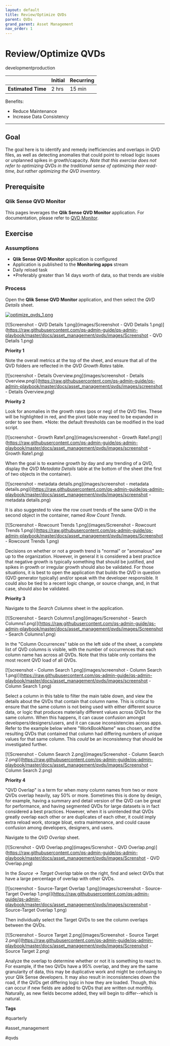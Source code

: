 ```yaml
---
layout: default
title: Review/Optimize QVDs
parent: QVDs
grand_parent: Asset Management
nav_order: 1
---
```


# Review/Optimize QVDs  <i class="fas fa-tools fa-xs" title="Tooling | Pre-Built Solutions"></i>

<span class="label dev">development</span><span class="label prod">production</span>

|                                  		                    | Initial  | Recurring  |
|---------------------------------------------------------|----------|------------|
| <i class="far fa-clock fa-sm"></i> **Estimated Time**   | 2 hrs  | 15 min       |

Benefits:

  -	Reduce Maintenance
  -	Increase Data Consistency

-------------------------

## Goal

The goal here is to identify and remedy inefficiencies and overlaps in QVD files, as well as detecting anomalies that could point to reload logic issues or unplanned spikes in growth/capacity. *Note that this exercise does not refer to optimizing QVDs in the traditional sense of optimizing their read-time, but rather optimizing the QVD inventory.*

## Prerequisite <i class="fas fa-tools fa-xs" title="Tooling | Pre-Built Solutions"></i>

### Qlik Sense QVD Monitor

This pages leverages the **Qlik Sense QVD Monitor** application. For documentation, please refer to [QVD Monitor](../../tooling/qvd_monitor.md).

## Exercise

### Assumptions

  - **Qlik Sense QVD Monitor** application is configured
  - Application is published to the **Monitoring apps** stream
  - Daily reload task
  - *Preferably greater than 14 days worth of data, so that trends are visible
  
### Process

Open the **Qlik Sense QVD Monitor** application, and then select the _QVD Details_ sheet.

[![optimize_qvds_1.png](images/optimize_qvds_1.png)](https://raw.githubusercontent.com/qs-admin-guide/qs-admin-playbook/master/docs/asset_management/qvds/images/optimize_qvds_1.png)

[![Screenshot - QVD Details 1.png](images/Screenshot - QVD Details 1.png)](https://raw.githubusercontent.com/qs-admin-guide/qs-admin-playbook/master/docs/asset_management/qvds/images/Screenshot - QVD Details 1.png)

**Priority 1**

Note the overall metrics at the top of the sheet, and ensure that all of the QVD folders are reflected in the _QVD Growth Rates_ table.

[![screenshot - Details Overview.png](images/screenshot - Details Overview.png)](https://raw.githubusercontent.com/qs-admin-guide/qs-admin-playbook/master/docs/asset_management/qvds/images/screenshot - Details Overview.png)

**Priority 2**

Look for anomalies in the growth rates (pos or neg) of the QVD files. These will be highlighted in red, and the pivot table may need to be expanded in order to see them. *Note: the default thresholds can be modified in the load script.

[![screenshot - Growth Rate1.png](images/screenshot - Growth Rate1.png)](https://raw.githubusercontent.com/qs-admin-guide/qs-admin-playbook/master/docs/asset_management/qvds/images/screenshot - Growth Rate1.png)

When the goal is to examine growth by day and any trending of a QVD, display the _QVD Metadata Details_ table at the bottom of the sheet (the first of two objects in the container).

[![screenshot - metadata details.png](images/screenshot - metadata details.png)](https://raw.githubusercontent.com/qs-admin-guide/qs-admin-playbook/master/docs/asset_management/qvds/images/screenshot - metadata details.png)

It is also suggested to view the row count trends of the same QVD in the second object in the container, named _Row Count Trends_.

[![Screenshot - Rowcount Trends 1.png](images/Screenshot - Rowcount Trends 1.png)](https://raw.githubusercontent.com/qs-admin-guide/qs-admin-playbook/master/docs/asset_management/qvds/images/Screenshot - Rowcount Trends 1.png)

Decisions on whether or not a growth trend is "normal" or "anomalous" are up to the organization. However, in general it is considered a best practice that negative growth is typically something that should be justified, and spikes in growth or irregular growth should also be validated. For those situations, it is best to open the application that builds the QVD in question (QVD generator typically) and/or speak with the developer responsible. It could also be tied to a recent logic change, or source change, and, in that case, should also be validated.

**Priority 3**

Navigate to the _Search Columns_ sheet in the application.

[![Screenshot - Search Columns1.png](images/Screenshot - Search Columns1.png)](https://raw.githubusercontent.com/qs-admin-guide/qs-admin-playbook/master/docs/asset_management/qvds/images/Screenshot - Search Columns1.png)

In the "Column Occurrences" table on the left side of the sheet, a complete list of QVD columns is visible, with the number of occurrences that each column name has across all QVDs. Note that this table only contains the most recent QVD load of all QVDs.

[![screenshot - Column Search 1.png](images/screenshot - Column Search 1.png)](https://raw.githubusercontent.com/qs-admin-guide/qs-admin-playbook/master/docs/asset_management/qvds/images/screenshot - Column Search 1.png)

Select a column in this table to filter the main table down, and view the details about the QVDs that contain that column name. This is critical to ensure that the same column is not being used with either different source data, or logic that produces materially different values across QVDs for the same column. When this happens, it can cause confusion amongst developers/designers/users, and it can cause inconsistencies across apps. Refer to the example below where "WorkBookName" was chosen, and the resulting QVDs that contained that column had differing numbers of unique values for that same column. This *could* be an inconsistency that should be investigated further.

[![Screenshot - Column Search 2.png](images/Screenshot - Column Search 2.png)](https://raw.githubusercontent.com/qs-admin-guide/qs-admin-playbook/master/docs/asset_management/qvds/images/Screenshot - Column Search 2.png)

**Priority 4**

"QVD Overlap" is a term for when _many_ column names from two or more QVDs overlap heavily, say 50% or more. Sometimes this is done by design, for example, having a summary and detail version of the QVD can be great for performance, and having segmented QVDs for large datasets is in fact considered a best practices. However, when it is unintended that QVDs greatly overlap each other or are duplicates of each other, it could imply extra reload work, storage bloat, extra maintenance, and could cause confusion among developers, designers, and users.

Navigate to the _QVD Overlap_ sheet.

[![Screnshot - QVD Overlap.png](images/Screnshot - QVD Overlap.png)](https://raw.githubusercontent.com/qs-admin-guide/qs-admin-playbook/master/docs/asset_management/qvds/images/Screnshot - QVD Overlap.png)

In the _Source → Target Overlap_ table on the right, find and select QVDs that have a large percentage of overlap with other QVDs. 

[![screenshot - Source-Target Overlap 1.png](images/screenshot - Source-Target Overlap 1.png)](https://raw.githubusercontent.com/qs-admin-guide/qs-admin-playbook/master/docs/asset_management/qvds/images/screenshot - Source-Target Overlap 1.png)

Then individually select the Target QVDs to see the column overlaps between the QVDs.

[![Screenshot - Source Target 2.png](images/Screenshot - Source Target 2.png)](https://raw.githubusercontent.com/qs-admin-guide/qs-admin-playbook/master/docs/asset_management/qvds/images/Screenshot - Source Target 2.png)

Analyze the overlap to determine whether or not it is something to react to. For example, if the two QVDs have a 95% overlap, and they are the same granularity of data, this may be duplicative work and might be confusing to your Qlik Sense developers.   It may also result in inconsistencies down the road, if the QVDs get differing logic in how they are loaded. Though, this can occur if new fields are added to QVDs that are written out monthly. Naturally, as new fields become added, they will begin to differ--which is natural.


**Tags**

#quarterly

#asset_management

#qvds

&nbsp;